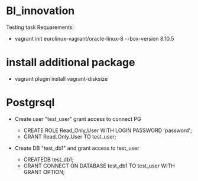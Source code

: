# BI_innovation
Testing task
Requarements:
 * vagrant init eurolinux-vagrant/oracle-linux-8 --box-version 8.10.5
# install additional package
 * vagrant plugin install vagrant-disksize
 
# Postgrsql 
 * Create user "test_user" grant access to connect PG
 
   - CREATE ROLE Read_Only_User WITH LOGIN PASSWORD 'password';
   - GRANT Read_Only_User TO test_user;
   
 * Create DB "test_db1" and grant access to test_user
 
   - CREATEDB test_db1;
   - GRANT CONNECT ON DATABASE test_db1 TO test_user WITH GRANT OPTION;